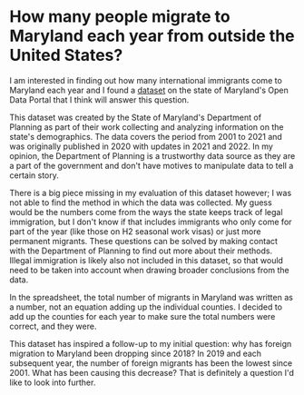 # How many people migrate to Maryland each year from outside the United States?
I am interested in finding out how many international immigrants come to Maryland each year and I found a [dataset](https://opendata.maryland.gov/Demographic/Maryland-International-Migration-2001-2021/hq27-cfrc) on the state of Maryland's Open Data Portal that I think will answer this question.

This dataset was created by the State of Maryland's Department of Planning as part of their work collecting and analyzing information on the state's demographics. The data covers the period from 2001 to 2021 and was originally published in 2020 with updates in 2021 and 2022. In my opinion, the Department of Planning is a trustworthy data source as they are a part of the government and don't have motives to manipulate data to tell a certain story.

There is a big piece missing in my evaluation of this dataset however; I was not able to find the method in which the data was collected. My guess would be the numbers come from the ways the state keeps track of legal immigration, but I don't know if that includes immigrants who only come for part of the year (like those on H2 seasonal work visas) or just more permanent migrants. These questions can be solved by making contact with the Department of Planning to find out more about their methods. Illegal immigration is likely also not included in this dataset, so that would need to be taken into account when drawing broader conclusions from the data. 

In the spreadsheet, the total number of migrants in Maryland was written as a number, not an equation adding up the individual counties. I decided to add up the counties for each year to make sure the total numbers were correct, and they were.

This dataset has inspired a follow-up to my initial question: why has foreign migration to Maryland been dropping since 2018? In 2019 and each subsequent year, the number of foreign migrants has been the lowest since 2001. What has been causing this decrease? That is definitely a question I'd like to look into further.
